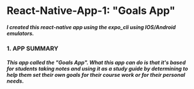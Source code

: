 # React-Native-App-1: "Goals App"

##### I created this react-native app using the **expo_cli** using IOS/Android emulators.

### 1. APP SUMMARY
##### This app called the "Goals App". What this app can do is that it's based for students taking notes and using it as a study guide by determining to **_help them set their own goals for their course work or for their personal needs_**.

